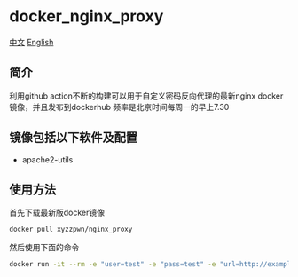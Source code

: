 # docker_nginx_proxy
[中文](./README_zh_CN.md)  [English](./README.md)
## 简介
利用github action不断的构建可以用于自定义密码反向代理的最新nginx docker镜像，并且发布到dockerhub
频率是北京时间每周一的早上7.30

## 镜像包括以下软件及配置
- apache2-utils

## 使用方法
首先下载最新版docker镜像
```bash
docker pull xyzzpwn/nginx_proxy
```
然后使用下面的命令
```bash
docker run -it --rm -e "user=test" -e "pass=test" -e "url=http://example:8888" -p 1080:80 xyzzpwn/nginx_proxy
```